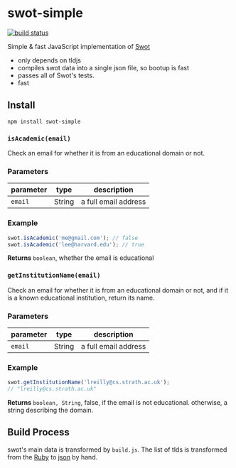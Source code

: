 # swot-simple

[![build status](https://secure.travis-ci.org/mapbox/swot-simple.png)](http://travis-ci.org/mapbox/swot-simple)

Simple & fast JavaScript implementation of [Swot](https://github.com/leereilly/swot)

* only depends on tldjs
* compiles swot data into a single json file, so bootup is fast
* passes all of Swot's tests.
* fast

## Install

    npm install swot-simple

### `isAcademic(email)`

Check an email for whether it is from an educational domain or not.


### Parameters

| parameter | type   | description          |
| --------- | ------ | -------------------- |
| `email`   | String | a full email address |


### Example

```js
swot.isAcademic('me@gmail.com'); // false
swot.isAcademic('lee@harvard.edu'); // true
```


**Returns** `boolean`, whether the email is educational


### `getInstitutionName(email)`

Check an email for whether it is from an educational domain or not,
and if it is a known educational institution, return its name.


### Parameters

| parameter | type   | description          |
| --------- | ------ | -------------------- |
| `email`   | String | a full email address |


### Example

```js
swot.getInstitutionName('lreilly@cs.strath.ac.uk');
// "lreilly@cs.strath.ac.uk"
```


**Returns** `boolean, String`, false, if the email is not educational. otherwise, a string describing the domain.

## Build Process

swot's main data is transformed by `build.js`. The list of tlds is transformed
from the [Ruby](https://github.com/leereilly/swot/blob/master/lib/swot/academic_tlds.rb) to
[json](tlds.json) by hand.
